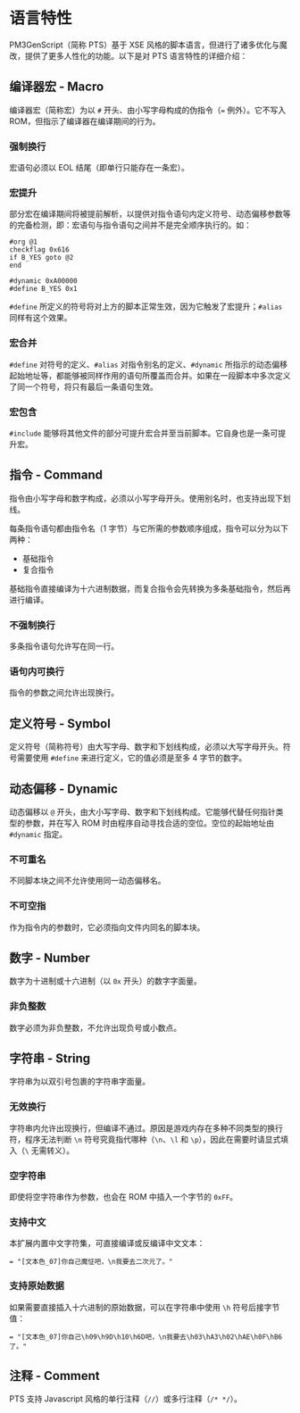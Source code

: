 # 语言特性

PM3GenScript（简称 PTS）基于 XSE 风格的脚本语言，但进行了诸多优化与魔改，提供了更多人性化的功能。以下是对 PTS 语言特性的详细介绍：

## 编译器宏 - Macro

编译器宏（简称宏）为以 ``#`` 开头、由小写字母构成的伪指令（``=`` 例外）。它不写入 ROM，但指示了编译器在编译期间的行为。

### 强制换行

宏语句必须以 EOL 结尾（即单行只能存在一条宏）。

### 宏提升

部分宏在编译期间将被提前解析，以提供对指令语句内定义符号、动态偏移参数等的完备检测，即：宏语句与指令语句之间并不是完全顺序执行的。如：

```
#org @1
checkflag 0x616
if B_YES goto @2
end

#dynamic 0xA00000
#define B_YES 0x1
```

``#define`` 所定义的符号将对上方的脚本正常生效，因为它触发了宏提升；``#alias`` 同样有这个效果。

### 宏合并

``#define`` 对符号的定义、``#alias`` 对指令别名的定义、``#dynamic`` 所指示的动态偏移起始地址等，都能够被同样作用的语句所覆盖而合并。如果在一段脚本中多次定义了同一个符号，将只有最后一条语句生效。

### 宏包含

``#include`` 能够将其他文件的部分可提升宏合并至当前脚本。它自身也是一条可提升宏。

## 指令 - Command

指令由小写字母和数字构成，必须以小写字母开头。使用别名时，也支持出现下划线。

每条指令语句都由指令名（1 字节）与它所需的参数顺序组成，指令可以分为以下两种：

- 基础指令
- 复合指令

基础指令直接编译为十六进制数据，而复合指令会先转换为多条基础指令，然后再进行编译。

### 不强制换行

多条指令语句允许写在同一行。

### 语句内可换行

指令的参数之间允许出现换行。

## 定义符号 - Symbol

定义符号（简称符号）由大写字母、数字和下划线构成，必须以大写字母开头。符号需要使用 ``#define`` 来进行定义，它的值必须是至多 4 字节的数字。

## 动态偏移 - Dynamic

动态偏移以 ``@`` 开头，由大小写字母、数字和下划线构成。它能够代替任何指针类型的参数，并在写入 ROM 时由程序自动寻找合适的空位。空位的起始地址由 ``#dynamic`` 指定。

### 不可重名

不同脚本块之间不允许使用同一动态偏移名。

### 不可空指

作为指令内的参数时，它必须指向文件内同名的脚本块。

## 数字 - Number

数字为十进制或十六进制（以 ``0x`` 开头）的数字字面量。

### 非负整数

数字必须为非负整数，不允许出现负号或小数点。

## 字符串 - String

字符串为以双引号包裹的字符串字面量。

### 无效换行

字符串内允许出现换行，但编译不通过。原因是游戏内存在多种不同类型的换行符，程序无法判断 ``\n`` 符号究竟指代哪种（``\n``、``\l`` 和 ``\p``），因此在需要时请显式填入（``\`` 无需转义）。

### 空字符串

即使将空字符串作为参数，也会在 ROM 中插入一个字节的 ``0xFF``。

### 支持中文

本扩展内置中文字符集，可直接编译或反编译中文文本：

```
= "[文本色_07]你自己魔怔吧，\n我要去二次元了。"
```

### 支持原始数据

如果需要直接插入十六进制的原始数据，可以在字符串中使用 ``\h`` 符号后接字节值：

```
= "[文本色_07]你自己\h09\h9D\h10\h6D吧，\n我要去\h03\hA3\h02\hAE\h0F\hB6了。"
```

## 注释 - Comment

PTS 支持 Javascript 风格的单行注释（``//``）或多行注释（``/* */``）。